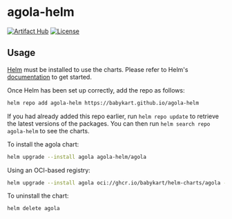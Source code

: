 # agola-helm

[![Artifact Hub](https://img.shields.io/endpoint?url=https://artifacthub.io/badge/repository/agola)](https://artifacthub.io/packages/search?repo=agola)
[![License](https://img.shields.io/badge/License-MIT-blue)](https://opensource.org/licenses/MIT)

## Usage

[Helm](https://helm.sh) must be installed to use the charts. Please refer to
Helm's [documentation](https://helm.sh/docs) to get started.

Once Helm has been set up correctly, add the repo as follows:

```sh
helm repo add agola-helm https://babykart.github.io/agola-helm
```

If you had already added this repo earlier, run `helm repo update` to retrieve
the latest versions of the packages. You can then run `helm search repo
agola-helm` to see the charts.

To install the agola chart:

```sh
helm upgrade --install agola agola-helm/agola
```

Using an OCI-based registry:

```sh
helm upgrade --install agola oci://ghcr.io/babykart/helm-charts/agola --version <version>
 ```

To uninstall the chart:

```sh
helm delete agola
```
